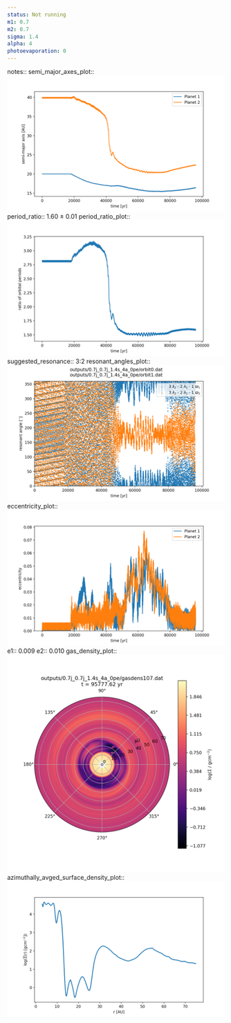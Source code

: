 ```yaml
---
status: Not running
m1: 0.7
m2: 0.7
sigma: 1.4
alpha: 4
photoevaporation: 0
---
```


notes::
semi_major_axes_plot:: ![semi_major_axes_0.7j_0.7j_1.4s_4a_0pe.png](plots/semi_major_axes/semi_major_axes_0.7j_0.7j_1.4s_4a_0pe.png)
period_ratio:: 1.60 ± 0.01
period_ratio_plot:: ![period_ratio_0.7j_0.7j_1.4s_4a_0pe.png](plots/period_ratio/period_ratio_0.7j_0.7j_1.4s_4a_0pe.png)
suggested_resonance:: 3:2
resonant_angles_plot:: ![resonant_angles_0.7j_0.7j_1.4s_4a_0pe.png](plots/resonant_angles/resonant_angles_0.7j_0.7j_1.4s_4a_0pe.png)
eccentricity_plot:: ![eccentricity_0.7j_0.7j_1.4s_4a_0pe.png](plots/eccentricity/eccentricity_0.7j_0.7j_1.4s_4a_0pe.png)
e1:: 0.009
e2:: 0.010
gas_density_plot:: ![gas_density_0.7j_0.7j_1.4s_4a_0pe.png](plots/gas_density/gas_density_0.7j_0.7j_1.4s_4a_0pe.png)
azimuthally_avged_surface_density_plot:: ![azimuthally_avged_surface_density_0.7j_0.7j_1.4s_4a_0pe.png](plots/azimuthally_avged_surface_density/azimuthally_avged_surface_density_0.7j_0.7j_1.4s_4a_0pe.png)
